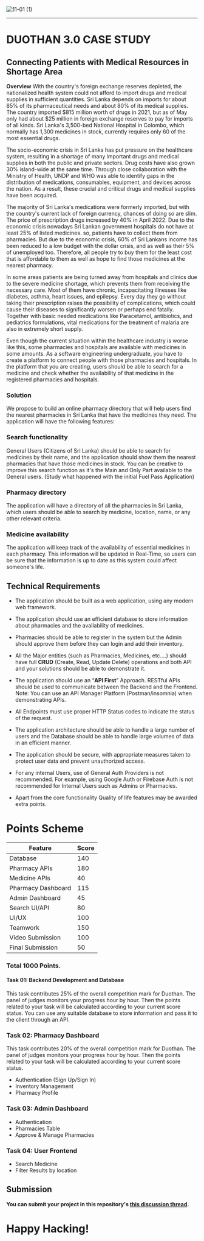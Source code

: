 ![11-01 (1)](https://user-images.githubusercontent.com/37685396/221017706-8d29697c-82fe-4783-ad78-a3d095e0fa48.jpg)

--------------------------------------------------------------------------------------------
# DUOTHAN 3.0 CASE STUDY

## Connecting Patients with Medical Resources in Shortage Area

**Overview**
With the country's foreign exchange reserves depleted, the nationalized health system could not afford to import drugs and medical supplies in sufficient quantities. Sri Lanka depends on imports for about 85% of its pharmaceutical needs and about 80% of its medical supplies. The country imported $815 million worth of drugs in 2021, but as of May only had about $25 million in foreign exchange reserves to pay for imports of all kinds. Sri Lanka's 3,500-bed National Hospital in Colombo, which normally has 1,300 medicines in stock, currently requires only 60 of the most essential drugs.

The socio-economic crisis in Sri Lanka has put pressure on the healthcare system, resulting in a shortage of many important drugs and medical supplies in both the public and private sectors. Drug costs have also grown 30% island-wide at the same time. Through close collaboration with the Ministry of Health, UNDP and WHO was able to identify gaps in the distribution of medications, consumables, equipment, and devices across the nation. As a result, these crucial and critical drugs and medical supplies have been acquired.

The majority of Sri Lanka's medications were formerly imported, but with the country's current lack of foreign currency, chances of doing so are slim. The price of prescription drugs increased by 40% in April 2022. Due to the economic crisis nowadays Sri Lankan government hospitals do not have at least 25% of listed medicines. so, patients have to collect them from pharmacies. But due to the economic crisis, 60% of Sri Lankans income has been reduced to a low budget with the dollar crisis, and as well as their 5% of unemployed too. Therefore, all people try to buy them for the least cost that is affordable to them as well as hope to find those medicines at the nearest pharmacy.

In some areas patients are being turned away from hospitals and clinics due to the severe medicine shortage, which prevents them from receiving the necessary care. Most of them have chronic, incapacitating illnesses like diabetes, asthma, heart issues, and epilepsy. Every day they go without taking their prescription raises the possibility of complications, which could cause their diseases to significantly worsen or perhaps end fatally. Together with basic needed medications like Paracetamol, antibiotics, and pediatrics formulations, vital medications for the treatment of malaria are also in extremely short supply.

Even though the current situation within the healthcare industry is worse like this, some pharmacies and hospitals are available with medicines in some amounts. As a software engineering undergraduate, you have to create a platform to connect people with those pharmacies and hospitals. In the platform that you are creating, users should be able to search for a medicine and check whether the availability of that medicine in the registered pharmacies and hospitals.

### Solution

We propose to build an online pharmacy directory that will help users find the nearest pharmacies in Sri Lanka that have the medicines they need. The application will have the following features:

### Search functionality

General Users (Citizens of Sri Lanka) should be able to search for medicines by their name, and the application should show them the nearest pharmacies that have those medicines in stock. You can be creative to improve this search function as it's the Main and Only Part available to the General users. (Study what happened with the initial Fuel Pass Application)

### Pharmacy directory

The application will have a directory of all the pharmacies in Sri Lanka, which users should be able to search by medicine, location, name, or any other relevant criteria.

### Medicine availability

The application will keep track of the availability of essential medicines in each pharmacy. This information will be updated in Real-Time, so users can be sure that the information is up to date as this system could affect someone's life.

## Technical Requirements

-   The application should be built as a web application, using any modern web framework.
    
-   The application should use an efficient database to store information about pharmacies and the availability of medicines.
    
-   Pharmacies should be able to register in the system but the Admin should approve them before they can login and add their inventory.
    
-   All the Major entities (such as Pharmacies, Medicines, etc.…) should have full **CRUD** (Create, Read, Update Delete) operations and both API and your solutions should be able to demonstrate it.
    
-   The application should use an “**API First**” Approach. RESTful APIs should be used to communicate between the Backend and the Frontend. Note: You can use an API Manager Platform (Postman/insomnia) when demonstrating APIs.
    
-   All Endpoints must use proper HTTP Status codes to indicate the status of the request.
    
-   The application architecture should be able to handle a large number of users and the Database should be able to handle large volumes of data in an efficient manner.
    
-   The application should be secure, with appropriate measures taken to protect user data and prevent unauthorized access.
    
-   For any internal Users, use of General Auth Providers is not recommended. For example, using Google Auth or Firebase Auth is not recommended for Internal Users such as Admins or Pharmacies.
    
-   Apart from the core functionality Quality of life features may be awarded extra points.

# Points Scheme

|Feature| Score |
|--|--|
| Database | 140 |
| Pharmacy APIs| 180 |
| Medicine APIs | 40 |
| Pharmacy Dashboard |115|
| Admin Dashboard|45|
| Search UI/API | 80 |
| UI/UX | 100 |
|Teamwork| 150 |
| Video Submission| 100 |
| Final Submission | 50 |

### Total 1000 Points.

#### Task 01: Backend Development and Database

This task contributes 25% of the overall competition mark for Duothan. The panel of judges monitors your progress hour by hour. Then the points related to your task will be calculated according to your current score status. You can use any suitable database to store information and pass it to the client through an API.

### Task 02: Pharmacy Dashboard

This task contributes 20% of the overall competition mark for Duothan. The panel of judges monitors your progress hour by hour. Then the points related to your task will be calculated according to your current score status.

-   Authentication (Sign Up/Sign In)
-   Inventory Management
-   Pharmacy Profile

### Task 03: Admin Dashboard
-   Authentication
-   Pharmacies Table
-   Approve & Manage Pharmacies

### Task 04: User Frontend
-   Search Medicine
-   Filter Results by location



## Submission

**You can submit your project in this repository's [ this discussion thread](https://github.com/IEEE-Student-Branch-NSBM/duothan-feb2023-guidelines/discussions/1#discussion-4891041).**

# Happy Hacking!
